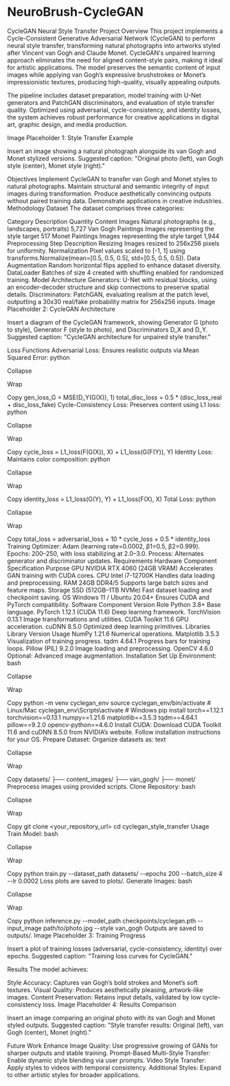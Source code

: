 # NeuroBrush-CycleGAN
CycleGAN Neural Style Transfer
Project Overview
This project implements a Cycle-Consistent Generative Adversarial Network (CycleGAN) to perform neural style transfer, transforming natural photographs into artworks styled after Vincent van Gogh and Claude Monet. CycleGAN's unpaired learning approach eliminates the need for aligned content-style pairs, making it ideal for artistic applications. The model preserves the semantic content of input images while applying van Gogh’s expressive brushstrokes or Monet’s impressionistic textures, producing high-quality, visually appealing outputs.

The pipeline includes dataset preparation, model training with U-Net generators and PatchGAN discriminators, and evaluation of style transfer quality. Optimized using adversarial, cycle-consistency, and identity losses, the system achieves robust performance for creative applications in digital art, graphic design, and media production.

Image Placeholder 1: Style Transfer Example

Insert an image showing a natural photograph alongside its van Gogh and Monet stylized versions. Suggested caption: "Original photo (left), van Gogh style (center), Monet style (right)."

Objectives
Implement CycleGAN to transfer van Gogh and Monet styles to natural photographs.
Maintain structural and semantic integrity of input images during transformation.
Produce aesthetically convincing outputs without paired training data.
Demonstrate applications in creative industries.
Methodology
Dataset
The dataset comprises three categories:

Category	Description	Quantity
Content Images	Natural photographs (e.g., landscapes, portraits)	5,727
Van Gogh Paintings	Images representing the style target	517
Monet Paintings	Images representing the style target	1,944
Preprocessing
Step	Description
Resizing	Images resized to 256x256 pixels for uniformity.
Normalization	Pixel values scaled to [-1, 1] using transforms.Normalize(mean=[0.5, 0.5, 0.5], std=[0.5, 0.5, 0.5]).
Data Augmentation	Random horizontal flips applied to enhance dataset diversity.
DataLoader	Batches of size 4 created with shuffling enabled for randomized training.
Model Architecture
Generators: U-Net with residual blocks, using an encoder-decoder structure and skip connections to preserve spatial details.
Discriminators: PatchGAN, evaluating realism at the patch level, outputting a 30x30 real/fake probability matrix for 256x256 inputs.
Image Placeholder 2: CycleGAN Architecture

Insert a diagram of the CycleGAN framework, showing Generator G (photo to style), Generator F (style to photo), and Discriminators D_X and D_Y. Suggested caption: "CycleGAN architecture for unpaired style transfer."

Loss Functions
Adversarial Loss: Ensures realistic outputs via Mean Squared Error:
python

Collapse

Wrap

Copy
gen_loss_G = MSE(D_Y(G(X)), 1)
total_disc_loss = 0.5 * (disc_loss_real + disc_loss_fake)
Cycle-Consistency Loss: Preserves content using L1 loss:
python

Collapse

Wrap

Copy
cycle_loss = L1_loss(F(G(X)), X) + L1_loss(G(F(Y)), Y)
Identity Loss: Maintains color composition:
python

Collapse

Wrap

Copy
identity_loss = L1_loss(G(Y), Y) + L1_loss(F(X), X)
Total Loss:
python

Collapse

Wrap

Copy
total_loss = adversarial_loss + 10 * cycle_loss + 0.5 * identity_loss
Training
Optimizer: Adam (learning rate=0.0002, β1=0.5, β2=0.999).
Epochs: 200–250, with loss stabilizing at 2.0–3.0.
Process: Alternates generator and discriminator updates.
Requirements
Hardware
Component	Specification	Purpose
GPU	NVIDIA RTX 4060 (24GB VRAM)	Accelerates GAN training with CUDA cores.
CPU	Intel i7-12700K	Handles data loading and preprocessing.
RAM	24GB DDR4/5	Supports large batch sizes and feature maps.
Storage	SSD (512GB–1TB NVMe)	Fast dataset loading and checkpoint saving.
OS	Windows 11 / Ubuntu 20.04+	Ensures CUDA and PyTorch compatibility.
Software
Component	Version	Role
Python	3.8+	Base language.
PyTorch	1.12.1 (CUDA 11.6)	Deep learning framework.
TorchVision	0.13.1	Image transformations and utilities.
CUDA Toolkit	11.6	GPU acceleration.
cuDNN	8.5.0	Optimized deep learning primitives.
Libraries
Library	Version	Usage
NumPy	1.21.6	Numerical operations.
Matplotlib	3.5.3	Visualization of training progress.
tqdm	4.64.1	Progress bars for training loops.
Pillow (PIL)	9.2.0	Image loading and preprocessing.
OpenCV	4.6.0	Optional: Advanced image augmentation.
Installation
Set Up Environment:
bash

Collapse

Wrap

Copy
python -m venv cyclegan_env
source cyclegan_env/bin/activate  # Linux/Mac
cyclegan_env\Scripts\activate     # Windows
pip install torch==1.12.1 torchvision==0.13.1 numpy==1.21.6 matplotlib==3.5.3 tqdm==4.64.1 pillow==9.2.0 opencv-python==4.6.0
Install CUDA:
Download CUDA Toolkit 11.6 and cuDNN 8.5.0 from NVIDIA’s website.
Follow installation instructions for your OS.
Prepare Dataset:
Organize datasets as:
text

Collapse

Wrap

Copy
datasets/
├── content_images/
├── van_gogh/
├── monet/
Preprocess images using provided scripts.
Clone Repository:
bash

Collapse

Wrap

Copy
git clone <your_repository_url>
cd cyclegan_style_transfer
Usage
Train Model:
bash

Collapse

Wrap

Copy
python train.py --dataset_path datasets/ --epochs 200 --batch_size 4 --lr 0.0002
Loss plots are saved to plots/.
Generate Images:
bash

Collapse

Wrap

Copy
python inference.py --model_path checkpoints/cyclegan.pth --input_image path/to/photo.jpg --style van_gogh
Outputs are saved to outputs/.
Image Placeholder 3: Training Progress

Insert a plot of training losses (adversarial, cycle-consistency, identity) over epochs. Suggested caption: "Training loss curves for CycleGAN."

Results
The model achieves:

Style Accuracy: Captures van Gogh’s bold strokes and Monet’s soft textures.
Visual Quality: Produces aesthetically pleasing, artwork-like images.
Content Preservation: Retains input details, validated by low cycle-consistency loss.
Image Placeholder 4: Results Comparison

Insert an image comparing an original photo with its van Gogh and Monet styled outputs. Suggested caption: "Style transfer results: Original (left), van Gogh (center), Monet (right)."

Future Work
Enhance Image Quality: Use progressive growing of GANs for sharper outputs and stable training.
Prompt-Based Multi-Style Transfer: Enable dynamic style blending via user prompts.
Video Style Transfer: Apply styles to videos with temporal consistency.
Additional Styles: Expand to other artistic styles for broader applications.
